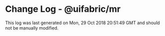 # Change Log - @uifabric/mr

This log was last generated on Mon, 29 Oct 2018 20:51:49 GMT and should not be manually modified.
